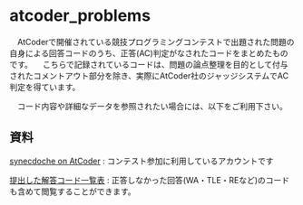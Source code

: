 # atcoder_problems
　AtCoderで開催されている競技プログラミングコンテストで出題された問題の自身による回答コードのうち、正答(AC)判定がなされたコードをまとめたものです。
　こちらで記録されているコードは、問題の論点整理を目的として付与されたコメントアウト部分を除き、実際にAtCoder社のジャッジシステムでAC判定を得ています。

　コード内容や詳細なデータを参照されたい場合には、以下をご利用下さい。

## 資料
[synecdoche on AtCoder](https://atcoder.jp/users/synecdoche) :
コンテスト参加に利用しているアカウントです

[提出した解答コード一覧表](https://kenkoooo.com/atcoder/#/table/synecdoche) : 
正答しなかった回答(WA・TLE・REなど)のコードも含めて閲覧することができます。
　